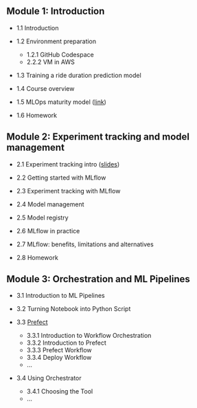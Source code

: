 ## Module 1: Introduction  
*  1.1 Introduction

*  1.2 Environment preparation  
    * 1.2.1 GitHub Codespace
    * 2.2.2 VM in AWS

* 1.3 Training a ride duration prediction model 

* 1.4 Course overview

* 1.5 MLOps maturity model ([link](https://learn.microsoft.com/en-us/azure/architecture/ai-ml/guide/mlops-maturity-model))

* 1.6 Homework

## Module 2: Experiment tracking and model management

* 2.1 Experiment tracking intro ([slides](https://drive.google.com/file/d/1YtkAtOQS3wvY7yts_nosVlXrLQBq5q37/view))

* 2.2 Getting started with MLflow

* 2.3 Experiment tracking with MLflow

* 2.4 Model management

* 2.5 Model registry 

* 2.6 MLflow in practice 

* 2.7 MLflow: benefits, limitations and alternatives

* 2.8 Homework

## Module 3: Orchestration and ML Pipelines

* 3.1 Introduction to ML Pipelines

* 3.2 Turning Notebook into Python Script

* 3.3 [Prefect](https://github.com/DataTalksClub/mlops-zoomcamp/tree/main/cohorts/2023/03-orchestration/prefect)
    * 3.3.1 Introduction to Workflow Orchestration
    * 3.3.2 Introduction to Prefect
    * 3.3.3 Prefect Workflow
    * 3.3.4 Deploy Workflow
    * ...

* 3.4 Using Orchestrator  
    * 3.4.1 Choosing the Tool  
    * ...
